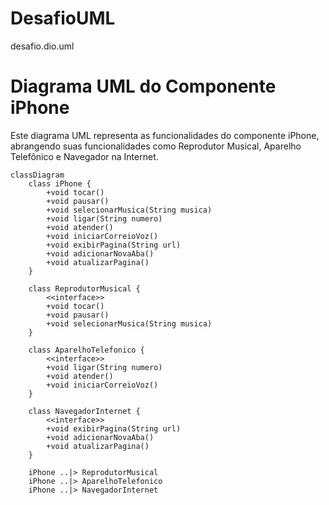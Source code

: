 # DesafioUML
desafio.dio.uml
# Diagrama UML do Componente iPhone

Este diagrama UML representa as funcionalidades do componente iPhone, abrangendo suas funcionalidades como Reprodutor Musical, Aparelho Telefônico e Navegador na Internet.

```mermaid
classDiagram
    class iPhone {
        +void tocar()
        +void pausar()
        +void selecionarMusica(String musica)
        +void ligar(String numero)
        +void atender()
        +void iniciarCorreioVoz()
        +void exibirPagina(String url)
        +void adicionarNovaAba()
        +void atualizarPagina()
    }

    class ReprodutorMusical {
        <<interface>>
        +void tocar()
        +void pausar()
        +void selecionarMusica(String musica)
    }

    class AparelhoTelefonico {
        <<interface>>
        +void ligar(String numero)
        +void atender()
        +void iniciarCorreioVoz()
    }

    class NavegadorInternet {
        <<interface>>
        +void exibirPagina(String url)
        +void adicionarNovaAba()
        +void atualizarPagina()
    }

    iPhone ..|> ReprodutorMusical
    iPhone ..|> AparelhoTelefonico
    iPhone ..|> NavegadorInternet
